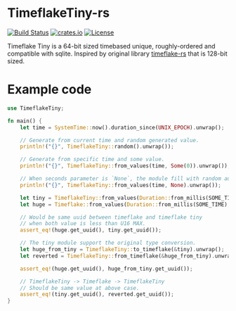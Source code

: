 <!--
SPDX-FileCopyrightText: 2022 perillamint & pmnxis

SPDX-License-Identifier: CC0-1.0
-->

# TimeflakeTiny-rs
[![Build Status](https://github.com/pmnxis/timeflaketiny-rs/workflows/CI/badge.svg)](https://github.com/pmnxis/timeflaketiny-rs/actions)
[![crates.io](https://img.shields.io/crates/v/timeflake-rs.svg)](https://crates.io/crates/timeflake-rs)
[![License](https://img.shields.io/github/license/pmnxis/timeflaketiny-rs)](https://github.com/pmnxis/timeflaketiny-rs/blob/master/LICENSES/MIT.txt)

Timeflake Tiny is a 64-bit sized timebased unique, roughly-ordered and compatible with sqlite. Inspired by original library [timeflake-rs](https://github.com/pmnxis/timeflaketiny-rs) that is 128-bit sized.

# Example code
```rs
use TimeflakeTiny;

fn main() {
    let time = SystemTime::now().duration_since(UNIX_EPOCH).unwrap();

    // Generate from current time and random generated value.
    println!("{}", TimeflakeTiny::random().unwrap());

    // Generate from specific time and some value.
    println!("{}", TimeflakeTiny::from_values(time, Some(0)).unwrap());

    // When seconds parameter is `None`, the module fill with random automatically.
    println!("{}", TimeflakeTiny::from_values(time, None).unwrap());

    let tiny = TimeflakeTiny::from_values(Duration::from_millis(SOME_TIME), Some(SOME_RAND)).unwrap();
    let huge = Timeflake::from_values(Duration::from_millis(SOME_TIME), Some(SOME_RAND as u128)).unwrap();

    // Would be same uuid between timeflake and timeflake tiny
    // when both value is less than U16 MAX.
    assert_eq!(huge.get_uuid(), tiny.get_uuid());

    // The tiny module support the original type conversion.
    let huge_from_tiny = TimeflakeTiny::to_timeflake(&tiny).unwrap();
    let reverted = TimeflakeTiny::from_timeflake(&huge_from_tiny).unwrap();

    assert_eq!(huge.get_uuid(), huge_from_tiny.get_uuid());

    // TimeflakeTiny -> Timeflake -> TimeflakeTiny
    // Should be same value at above case. 
    assert_eq!(tiny.get_uuid(), reverted.get_uuid());
}
```

